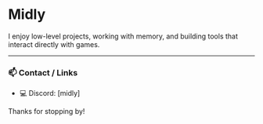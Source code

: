 # Midly

I enjoy low-level projects, working with memory, and building tools that interact directly with games.

---

### 📫 Contact / Links
- 💻 Discord: [midly]

Thanks for stopping by!
